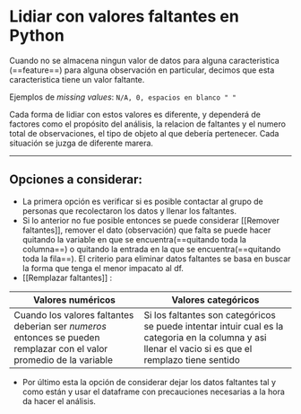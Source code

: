 # Lidiar con valores faltantes en Python
 Cuando no se almacena ningun valor de datos para alguna caracteristica (==feature==) para alguna observación en particular, decimos que esta caracteristica tiene un valor faltante.
 
 Ejemplos de *missing values*: `N/A, 0, espacios en blanco " "`

Cada forma de lidiar con estos valores es diferente, y dependerá de factores como el propósito del análisis, la relacion de faltantes y el numero total de observaciones, el tipo de objeto al que debería pertenecer. Cada situación se juzga de diferente marera.

---
## Opciones a considerar:
-  La primera opción es verificar si es posible contactar al grupo de personas que recolectaron los datos y llenar los faltantes.
-  Si lo anterior no fue posible entonces se puede considerar [[Remover faltantes]], remover el dato (observación) que falta se puede hacer quitando la variable en que se encuentra(==quitando toda la columna==) o quitando la entrada en la que se encuentra(==quitando toda la fila==). El criterio para eliminar datos faltantes se basa en buscar la forma que tenga el menor impacato al df.
-  [[Remplazar faltantes]] :

Valores numéricos | Valores categóricos
-------------------|----------------------
Cuando los valores faltantes deberian ser *numeros* entonces se pueden remplazar con el valor promedio de la variable | Si los faltantes son categóricos  se puede intentar intuir cual es la categoria en la columna y asi llenar el vacio si es que el remplazo tiene sentido

- Por último esta la opción de considerar dejar los datos faltantes tal y como están  y usar el dataframe con precauciones necesarias a la hora da hacer el análisis.